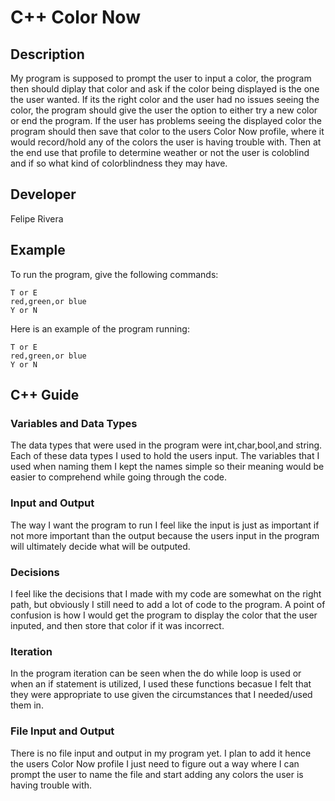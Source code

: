 # C++ Color Now

## Description
My program is supposed to prompt the user to input a color, the program then should diplay that color and ask if the color being displayed is the one the user wanted. If its the right color and the user had no issues seeing the color, the program should give the user the option to either try a new color or end the program. If the user has problems seeing the displayed color the program should then save that color to the users Color Now profile, where it would record/hold any of the colors the user is having trouble with. Then at the end use that profile to determine weather or not the user is coloblind and if so what kind of colorblindness they may have.

## Developer
Felipe Rivera

## Example

To run the program, give the following commands:

```
T or E
red,green,or blue
Y or N
```

Here is an example of the program running:

```
T or E
red,green,or blue
Y or N
```

## C++ Guide

### Variables and Data Types

The data types that were used in the program were int,char,bool,and string. Each of these data types I used to hold the users input. The variables that I used when naming them I kept the names simple so their meaning would be easier to comprehend while going through the code.
### Input and Output

The way I want the program to run I feel like the input is just as important if not more important than the output because the users input in the program will ultimately decide what will be outputed.

### Decisions

I feel like the decisions that I made with my code are somewhat on the right path, but obviously I still need to add a lot of code to the program. A point of confusion is how I would get the program to display the color that the user inputed, and then store that color if it was incorrect.


### Iteration

In the program iteration can be seen when the do while loop is used or when an if statement is utilized, I used these functions becasue I felt that they were appropriate to use given the circumstances that I needed/used them in.

### File Input and Output

There is no file input and output in my program yet. I plan to add it hence the users Color Now profile I just need to figure out a way where I can prompt the user to name the file and start adding any colors the user is having trouble with.
